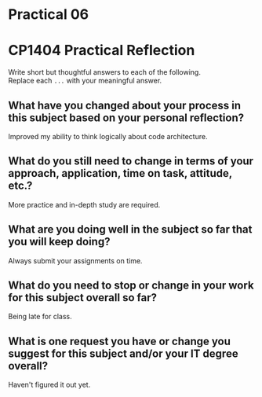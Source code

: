 # Practical 06
# CP1404 Practical Reflection

Write short but thoughtful answers to each of the following.  
Replace each `...` with your meaningful answer.

## What have you changed about your process in this subject based on your personal reflection?

Improved my ability to think logically about code architecture.

## What do you still need to change in terms of your approach, application, time on task, attitude, etc.?

More practice and in-depth study are required.

## What are you doing well in the subject so far that you will keep doing?

Always submit your assignments on time.

## What do you need to stop or change in your work for this subject overall so far?

Being late for class.

## What is one request you have or change you suggest for this subject and/or your IT degree overall?

Haven't figured it out yet.
